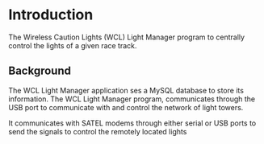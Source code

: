 # Introduction  
The Wireless Caution Lights (WCL) Light Manager program to centrally control the lights of a given race track.

## Background  
The WCL Light Manager application ses a MySQL database to store its information.  The WCL Light Manager program, communicates through the USB port to communicate with and control the network of light towers.

It communicates with SATEL modems through either serial or USB ports to send the signals to control the remotely located lights

